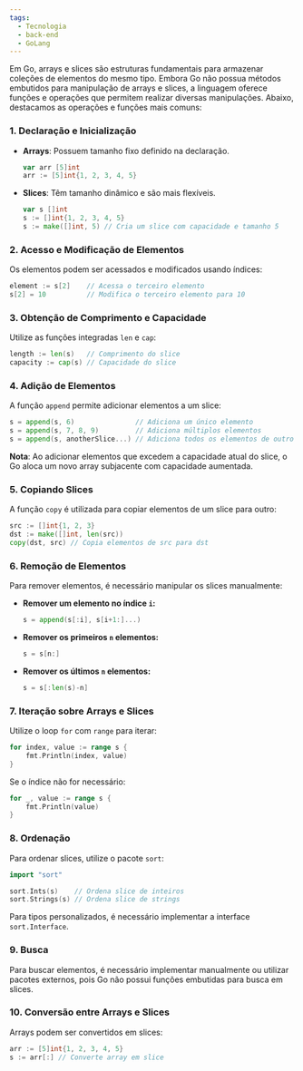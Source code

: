 ```yaml
---
tags:
  - Tecnologia
  - back-end
  - GoLang
---
```

Em Go, arrays e slices são estruturas fundamentais para armazenar coleções de elementos do mesmo tipo. Embora Go não possua métodos embutidos para manipulação de arrays e slices, a linguagem oferece funções e operações que permitem realizar diversas manipulações. Abaixo, destacamos as operações e funções mais comuns:

### 1. Declaração e Inicialização

- **Arrays**: Possuem tamanho fixo definido na declaração.

  ```go
  var arr [5]int
  arr := [5]int{1, 2, 3, 4, 5}
  ```

- **Slices**: Têm tamanho dinâmico e são mais flexíveis.

  ```go
  var s []int
  s := []int{1, 2, 3, 4, 5}
  s := make([]int, 5) // Cria um slice com capacidade e tamanho 5
  ```

### 2. Acesso e Modificação de Elementos

Os elementos podem ser acessados e modificados usando índices:

```go
element := s[2]    // Acessa o terceiro elemento
s[2] = 10          // Modifica o terceiro elemento para 10
```

### 3. Obtenção de Comprimento e Capacidade

Utilize as funções integradas `len` e `cap`:

```go
length := len(s)   // Comprimento do slice
capacity := cap(s) // Capacidade do slice
```

### 4. Adição de Elementos

A função `append` permite adicionar elementos a um slice:

```go
s = append(s, 6)               // Adiciona um único elemento
s = append(s, 7, 8, 9)         // Adiciona múltiplos elementos
s = append(s, anotherSlice...) // Adiciona todos os elementos de outro slice
```

**Nota**: Ao adicionar elementos que excedem a capacidade atual do slice, o Go aloca um novo array subjacente com capacidade aumentada.

### 5. Copiando Slices

A função `copy` é utilizada para copiar elementos de um slice para outro:

```go
src := []int{1, 2, 3}
dst := make([]int, len(src))
copy(dst, src) // Copia elementos de src para dst
```

### 6. Remoção de Elementos

Para remover elementos, é necessário manipular os slices manualmente:

- **Remover um elemento no índice `i`:**

  ```go
  s = append(s[:i], s[i+1:]...)
  ```

- **Remover os primeiros `n` elementos:**

  ```go
  s = s[n:]
  ```

- **Remover os últimos `n` elementos:**

  ```go
  s = s[:len(s)-n]
  ```

### 7. Iteração sobre Arrays e Slices

Utilize o loop `for` com `range` para iterar:

```go
for index, value := range s {
    fmt.Println(index, value)
}
```

Se o índice não for necessário:

```go
for _, value := range s {
    fmt.Println(value)
}
```

### 8. Ordenação

Para ordenar slices, utilize o pacote `sort`:

```go
import "sort"

sort.Ints(s)    // Ordena slice de inteiros
sort.Strings(s) // Ordena slice de strings
```

Para tipos personalizados, é necessário implementar a interface `sort.Interface`.

### 9. Busca

Para buscar elementos, é necessário implementar manualmente ou utilizar pacotes externos, pois Go não possui funções embutidas para busca em slices.

### 10. Conversão entre Arrays e Slices

Arrays podem ser convertidos em slices:

```go
arr := [5]int{1, 2, 3, 4, 5}
s := arr[:] // Converte array em slice
```
